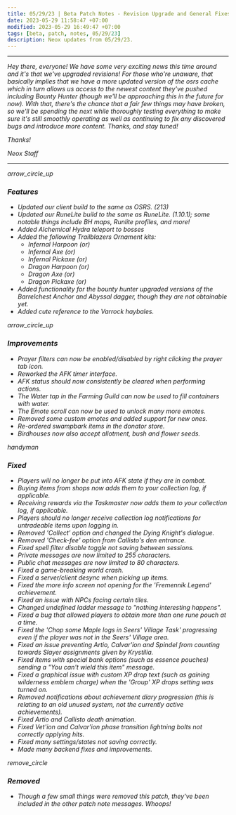 ```yaml
---
title: 05/29/23 | Beta Patch Notes - Revision Upgrade and General Fixes
date: 2023-05-29 11:58:47 +07:00
modified: 2023-05-29 16:49:47 +07:00
tags: [beta, patch, notes, 05/29/23]
description: Neox updates from 05/29/23.
---
```


***
<em>Hey there, everyone! We have some very exciting news this time around and it's that we've upgraded revisions! For those who're unaware, that basically implies that we have a more updated version of the osrs cache which in turn allows us access to the newest content they've pushed including Bounty Hunter (though we'll be approaching this in the future for now). With that, there's the chance that a fair few things may have broken, so we'll be spending the next while thoroughly testing everything to make sure it's still smoothly operating as well as continuing to fix any discovered bugs and introduce more content. Thanks, and stay tuned!

<em>Thanks!

<em>Neox Staff<br>

***

<div class="spacer-large"></div>
<div class="changes-body">
    <div class="changes-body changes-row features">
        <div class="changes-row-header">
            <span class="icon">
                <span class="material-symbols-outlined">arrow_circle_up</span>
            </span>
            <h3>Features</h3>
        </div>
    </div>
</div>
<div class="spacer-small"></div>

- Updated our client build to the same as OSRS. (213)
- Updated our RuneLite build to the same as RuneLite. (1.10.1); some notable things include BH maps, Runlite profiles, and more!
- Added Alchemical Hydra teleport to bosses
- Added the following Trailblazers Ornament kits:
  - Infernal Harpoon (or)
  - Infernal Axe (or)
  - Infernal Pickaxe (or)
  - Dragon Harpoon (or)
  - Dragon Axe (or)
  - Dragon Pickaxe (or)
- Added functionality for the bounty hunter upgraded versions of the Barrelchest Anchor and Abyssal dagger, though they are not obtainable yet.
- Added cute reference to the Varrock haybales.

<div class="spacer-medium"></div>
<div class="changes-body">
    <div class="changes-body changes-row improvements">
        <div class="changes-row-header">
            <span class="icon">
                <span class="material-symbols-outlined">arrow_circle_up</span>
            </span>
            <h3>Improvements</h3>
        </div>
    </div>
</div>
<div class="spacer-small"></div>

- Prayer filters can now be enabled/disabled by right clicking the prayer tab icon.
- Reworked the AFK timer interface.
- AFK status should now consistently be cleared when performing actions.
- The Water tap in the Farming Guild can now be used to fill containers with water.
- The Emote scroll can now be used to unlock many more emotes.
- Removed some custom emotes and added support for new ones.
- Re-ordered swampbark items in the donator store.
- Birdhouses now also accept allotment, bush and flower seeds.

<div class="spacer-medium"></div>
<div class="changes-body">
    <div class="changes-body changes-row fixed">
        <div class="changes-row-header">
            <span class="icon">
                <span class="material-symbols-outlined">handyman</span>
            </span>
            <h3>Fixed</h3>
        </div>
    </div>
</div>
<div class="spacer-small"></div>

- Players will no longer be put into AFK state if they are in combat.
- Buying items from shops now adds them to your collection log, if applicable.
- Receiving rewards via the Taskmaster now adds them to your collection log, if applicable.
- Players should no longer receive collection log notifications for untradeable items upon logging in.
- Removed 'Collect' option and changed the Dying Knight's dialogue.
- Removed 'Check-fee' option from Callisto's den entrance.
- Fixed spell filter disable toggle not saving between sessions.
- Private messages are now limited to 255 characters.
- Public chat messages are now limited to 80 characters.
- Fixed a game-breaking world crash.
- Fixed a server/client desync when picking up items.
- Fixed the more info screen not opening for the 'Fremennik Legend' achievement.
- Fixed an issue with NPCs facing certain tiles.
- Changed undefined ladder message to "nothing interesting happens".
- Fixed a bug that allowed players to obtain more than one rune pouch at a time.
- Fixed the 'Chop some Maple logs in Seers' Village Task' progressing even if the player was not in the Seers' Village area.
- Fixed an issue preventing Artio, Calvar'ion and Spindel from counting towards Slayer assignments given by Krystilia.
- Fixed items with special bank options (such as essence pouches) sending a "You can't wield this item" message.
- Fixed a graphical issue with custom XP drop text (such as gaining wilderness emblem charge) when the 'Group' XP drops setting was turned on.
- Removed notifications about achievement diary progression (this is relating to an old unused system, not the currently active achievements).
- Fixed Artio and Callisto death animation.
- Fixed Vet'ion and Calvar'ion phase transition lightning bolts not correctly applying hits.
- Fixed many settings/states not saving correctly.
- Made many backend fixes and improvements.

<div class="spacer-medium"></div>
<div class="changes-body">
    <div class="changes-body changes-row removed">
        <div class="changes-row-header">
            <span class="icon">
                <span class="material-symbols-outlined">remove_circle</span>
            </span>
            <h3>Removed</h3>
        </div>
    </div>
</div>
<div class="spacer-small"></div>

- Though a few small things were removed this patch, they've been included in the other patch note messages. Whoops!

<div class="spacer-medium"></div>
<br><br>

